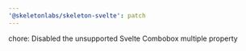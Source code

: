 ```yaml
---
'@skeletonlabs/skeleton-svelte': patch
---
```


chore: Disabled the unsupported Svelte Combobox multiple property
